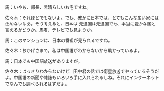 馬：いやあ、部長、素晴らしいお宅ですね。

佐々木：それほどでもないよ。でも、確かに日本では、とてもこんな広い家には住めないなあ。そう考えると、日本は
先進国は先進国でも、本当に豊かな国と言えるかどうか。馬君、テレビでも見ようか。

馬：このマンションは、日本の番組が見られるですね。

佐々木：おかげさまで。私は中国語がわからないから助かっているよ。

馬：日本でも中国語放送がありますが。

佐々木：はっきりわからないけど、田中君の話では衛星放送でやっているそうだよ。中国語の新聞や雑誌もいろいろ手に入れられるしね。それにインターネットでなんでも調べられるはずだよ。



